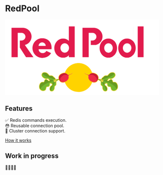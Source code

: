 # RedPool

![red pool](./assets/logo.png)

## Features

✅ Redis commands execution.  
😳 Reusable connection pool.  
🤯 Cluster connection support.

[How it works](./docs/how-it-works.md)

## Work in progress

🏃🏻‍♂️💨
